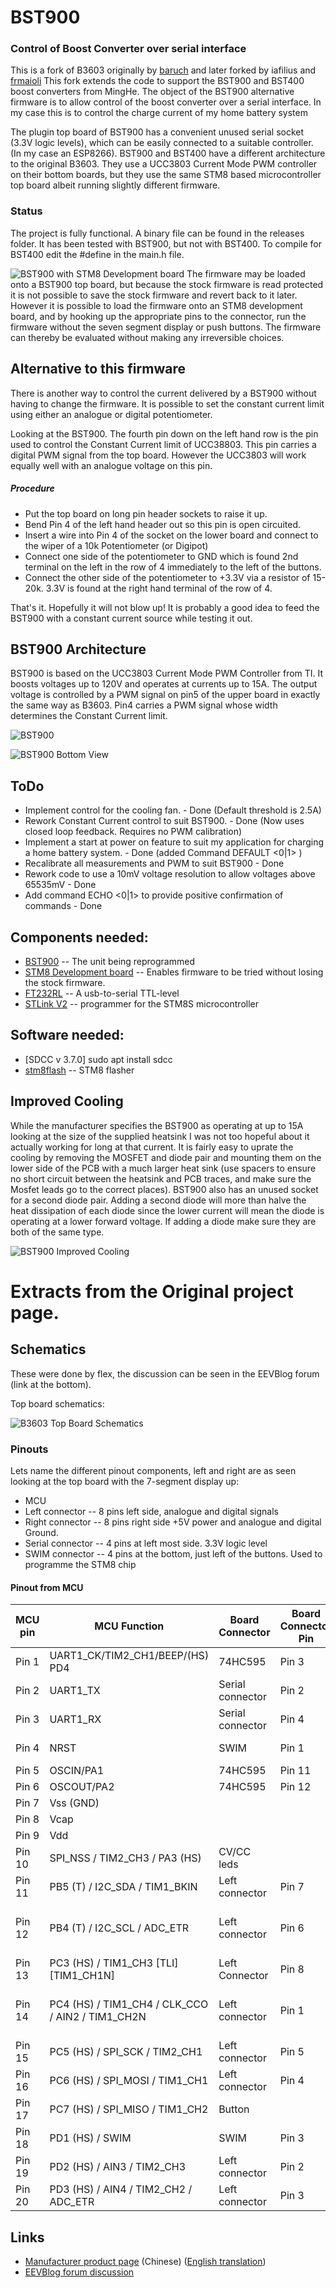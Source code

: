 # BST900
### Control of Boost Converter over serial interface

This is a fork of B3603 originally by [baruch](https://github.com/baruch/b3603) and later forked by iafilius and [frmaioli](https://github.com/frmaioli/b3603)
This fork extends the code to support the BST900 and BST400 boost converters from MingHe.
The object of the BST900 alternative firmware is to allow control of the boost converter over a serial interface. In my case this is to control the charge current of my home battery system

The plugin top board of BST900 has a convenient unused serial socket (3.3V logic levels), which can be easily connected to a suitable controller. (In my case an ESP8266).
BST900 and BST400 have a different architecture to the original B3603. They use a UCC3803 Current Mode PWM controller on their bottom boards, but they use the same  STM8 based microcontroller top board albeit running slightly different firmware.

### Status
The project is fully functional. A binary file can be found in the releases folder. It has been tested with BST900, but not with BST400. To compile for BST400 edit the #define in the main.h file.

![BST900 with STM8 Development board](docs/BST900_with_STM8_development_board.png) The firmware may be loaded onto a BST900 top board, but because the stock firmware is read protected it is not possible to  save the stock firmware and revert back to it later. However it is possible to load the firmware onto an STM8 development board, and by hooking up
the appropriate pins to the connector, run the firmware without the seven segment display or push buttons. The firmware can thereby be evaluated without making any irreversible choices.

## Alternative to this firmware
There is another way to control the current delivered by a BST900 without having to change the firmware. It is possible to set the constant current limit using either an analogue or digital potentiometer.

Looking at the BST900. The fourth pin down on the left hand row is the pin used to control the Constant Current limit of UCC38803. This pin carries a digital PWM signal from the top board. However the UCC3803
 will work equally well with an analogue voltage on this pin.
 
 ##### Procedure
 * Put the top board on long pin header sockets to raise it up.
 * Bend Pin 4 of the left hand header out so this pin is open circuited.
 * Insert a wire into Pin 4 of the socket on the lower board and connect to the wiper of a 10k Potentiometer (or Digipot)
 * Connect one side of the potentiometer to GND which is found 2nd terminal on the left in the row of 4 immediately to the left of the buttons.
 * Connect the other side of the potentiometer to +3.3V via a resistor of 15-20k. 3.3V is found at the right hand terminal of the row of 4.
 
 That's it.  Hopefully it will not blow up!  It is probably a good idea to feed the BST900 with a constant current source while testing it out.


## BST900 Architecture

BST900 is based on the UCC3803 Current Mode PWM Controller from TI. It boosts voltages up to 120V and operates at currents up to 15A.
The output voltage is controlled by a PWM signal on pin5 of the upper board in exactly the same way as B3603. Pin4 carries a PWM signal whose width determines the Constant Current limit.

![BST900](docs/BST900_Top_View.png)

![BST900 Bottom View](docs/BST900_Bottom_View.png)


## ToDo

* Implement control for the cooling fan.  - Done (Default threshold is 2.5A)
* Rework Constant Current control to suit BST900. - Done (Now uses closed loop feedback. Requires no PWM calibration)
* Implement a start at power on feature to suit my application for charging a home battery system. - Done (added Command DEFAULT <0|1> )
* Recalibrate all measurements and PWM to suit BST900 - Done
* Rework code to use a 10mV voltage resolution to allow voltages above 65535mV - Done
* Add command ECHO <0|1> to provide positive confirmation of commands - Done


## Components needed:
* [BST900](https://www.aliexpress.com/item/DC-DC-BST900-0-15A-8-60V-To-10-120V-Boost-Converter-Power-Supply-Module-CC/32838432319.html) -- The unit being reprogrammed
* [STM8 Development board](https://www.aliexpress.com/item/STM8S103F3P6-system-board-STM8S-STM8-development-board-minimum-core-board/32802517941.html) -- Enables firmware to be tried without losing the stock firmware.
* [FT232RL](https://www.aliexpress.com/item/FT232RL-FT232-FTDI-USB-3-3V-5-5V-to-TTL-Serial-Adapter-Module-Mini-Port-for/32896631192.html) -- A usb-to-serial TTL-level
* [STLink V2](https://www.aliexpress.com/item/Hot-Sale-ST-LINK-Stlink-ST-Link-V2-Mini-STM8-STM32-Simulator-Download-Programmer-Programming-With/32684040486.html) -- programmer for the STM8S microcontroller


## Software needed:
* [SDCC v 3.7.0] sudo apt install sdcc
* [stm8flash](https://github.com/vdudouyt/stm8flash) -- STM8 flasher

## Improved Cooling
While the manufacturer specifies the BST900 as operating at up to 15A looking at the size of the supplied heatsink I was not too hopeful about it actually working for long at that current.
It is fairly easy to uprate the cooling by removing the MOSFET and diode pair and mounting them on the lower side of the PCB with a much larger heat sink (use spacers to ensure no short circuit between the heatsink and PCB traces, 
and make sure the Mosfet leads go to the correct places). 
BST900 also has an unused socket for a second diode pair. Adding a second diode will more than halve the heat dissipation of each diode since the lower current will mean the diode is operating at a lower forward voltage. If adding a diode make sure they are both of the
 same type.
 
 ![BST900 Improved Cooling](docs/BST900_Improved_Cooling.png)

# Extracts from the Original project page.

## Schematics

These were done by flex, the discussion can be seen in the EEVBlog forum (link at the bottom).


Top board schematics:

![B3603 Top Board Schematics](docs/B3603_TopBoardSchematics.png)


### Pinouts

Lets name the different pinout components, left and right are as seen looking at the top board with the 7-segment display up:

* MCU
* Left connector -- 8 pins left side, analogue and digital signals
* Right connector -- 8 pins right side +5V power and analogue and digital Ground.
* Serial connector -- 4 pins at left most side. 3.3V logic level
* SWIM connector -- 4 pins at the bottom, just left of the buttons. Used to programme the STM8 chip

#### Pinout from MCU


| MCU pin | MCU Function | Board Connector | Board Connector Pin | Board Connector Name
| ------- | -------------|-----------------|---------------------|-----
| Pin 1 | UART1\_CK/TIM2\_CH1/BEEP/(HS) PD4 | 74HC595 | Pin 3 | DS
| Pin 2 | UART1\_TX | Serial connector | Pin 2 | TX
| Pin 3 | UART1\_RX | Serial connector | Pin 4 | RX
| Pin 4 | NRST | SWIM | Pin 1 | SWIM NRST
| Pin 5 | OSCIN/PA1 | 74HC595 | Pin 11 | SHCP
| Pin 6 | OSCOUT/PA2 | 74HC595 | Pin 12 | STCP
| Pin 7 | Vss (GND) | | |
| Pin 8 | Vcap | | |
| Pin 9 | Vdd | | |
| Pin 10 | SPI\_NSS / TIM2\_CH3 / PA3 (HS) | CV/CC leds |  | CV/CC leds
| Pin 11 | PB5 (T) / I2C\_SDA / TIM1\_BKIN | Left connector | Pin 7 | CV/CC status
| Pin 12 | PB4 (T) / I2C\_SCL / ADC\_ETR | Left connector | Pin 6 | Enable Output + Red (ON) led
| Pin 13 | PC3 (HS) / TIM1\_CH3 [TLI] [TIM1_CH1N]| Left Connector | Pin 8 | Fan Control
| Pin 14 | PC4 (HS) / TIM1\_CH4 / CLK\_CCO / AIN2 / TIM1\_CH2N | Left connector | Pin 1 | Iout sense 16\*(0.01V + Iout\*0.05)
| Pin 15 | PC5 (HS) / SPI\_SCK / TIM2\_CH1 | Left connector | Pin 5 | Vout set
| Pin 16 | PC6 (HS) / SPI\_MOSI / TIM1\_CH1 | Left connector | Pin 4 | Iout set
| Pin 17 | PC7 (HS) / SPI\_MISO / TIM1\_CH2 | Button |  | Buttons
| Pin 18 | PD1 (HS) / SWIM | SWIM | Pin 3 | SWIM & Buttons
| Pin 19 | PD2 (HS) / AIN3 / TIM2\_CH3 | Left connector | Pin 2 | Vout sense
| Pin 20 | PD3 (HS) / AIN4 / TIM2\_CH2 / ADC\_ETR | Left connector | Pin 3 | Vin sense (Vin/16)



## Links

* [Manufacturer product page](http://www.mhinstek.com/product/html/?106.html) (Chinese) ([English translation](https://translate.google.com/translate?sl=auto&tl=en&js=y&prev=_t&hl=en&ie=UTF-8&u=http%3A%2F%2Fwww.mhinstek.com%2Fproduct%2Fhtml%2F%3F106.html&edit-text=))
* [EEVBlog forum discussion](http://www.eevblog.com/forum/reviews/b3603-dcdc-buck-converter-mini-review-and-how-the-set-key-could-be-fatal/)

